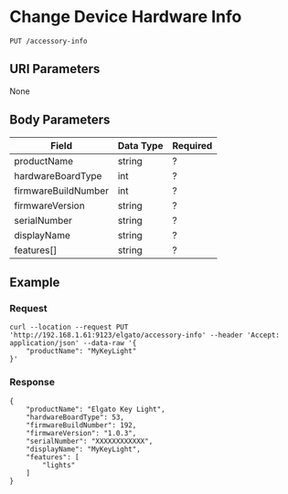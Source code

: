 # Change Device Hardware Info

    PUT /accessory-info

## URI Parameters
None

## Body Parameters

| Field               | Data Type | Required  |
| ------------------- | --------- | --------- |
| productName         | string    | ?         |
| hardwareBoardType   | int       | ?         |
| firmwareBuildNumber | int       | ?         |
| firmwareVersion     | string    | ?         |
| serialNumber        | string    | ?         |
| displayName         | string    | ?         |
| features[]          | string    | ?         |

## Example

### Request
    
    curl --location --request PUT 'http://192.168.1.61:9123/elgato/accessory-info' --header 'Accept: application/json' --data-raw '{
        "productName": "MyKeyLight"
    }'

### Response

    {
        "productName": "Elgato Key Light",
        "hardwareBoardType": 53,
        "firmwareBuildNumber": 192,
        "firmwareVersion": "1.0.3",
        "serialNumber": "XXXXXXXXXXXX",
        "displayName": "MyKeyLight",
        "features": [
            "lights"
        ]
    }
